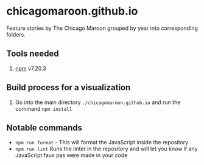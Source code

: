 # chicagomaroon.github.io

Feature stories by The Chicago Maroon grouped by year into corresponding folders.

## Tools needed

1. [npm](https://www.npmjs.com/) v7.20.3

## Build process for a visualization

1. Go into the main directory `./chicagomaroon.github.io` and run the command `npm install`

## Notable commands

-   `npm run format` - This will format the JavaScript inside the repository
-   `npm run lint` Runs the linter in the repository and will let you know if any JavaScript faux pas were made in your code
